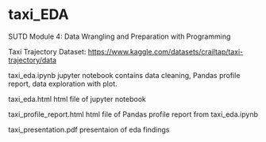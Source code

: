 # taxi_EDA
SUTD Module 4: Data Wrangling and Preparation with Programming

Taxi Trajectory Dataset:
https://www.kaggle.com/datasets/crailtap/taxi-trajectory/data

taxi_eda.ipynb
jupyter notebook contains data cleaning, Pandas profile report, data exploration with plot.

taxi_eda.html
html file of jupyter notebook

taxi_profile_report.html
html file of Pandas profile report from taxi_eda.ipynb

taxi_presentation.pdf
presentaion of eda findings
